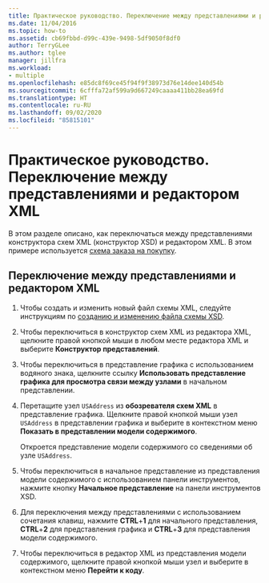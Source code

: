 ```yaml
---
title: Практическое руководство. Переключение между представлениями и редактором XML
ms.date: 11/04/2016
ms.topic: how-to
ms.assetid: cb69fbbd-d99c-439e-9498-5df9050f8df0
author: TerryGLee
ms.author: tglee
manager: jillfra
ms.workload:
- multiple
ms.openlocfilehash: e85dc8f69ce45f94f9f38973d76e14dee140d54b
ms.sourcegitcommit: 6cfffa72af599a9d667249caaaa411bb28ea69fd
ms.translationtype: HT
ms.contentlocale: ru-RU
ms.lasthandoff: 09/02/2020
ms.locfileid: "85815101"
---
```

# <a name="how-to-switch-between-views-and-the-xml-editor"></a>Практическое руководство. Переключение между представлениями и редактором XML

В этом разделе описано, как переключаться между представлениями конструктора схем XML (конструктор XSD) и редактором XML. В этом примере используется [схема заказа на покупку](../xml-tools/sample-xsd-file-simple-schema.md).

## <a name="to-switch-between-the-views-and-the-xml-editor"></a>Переключение между представлениями и редактором XML

1. Чтобы создать и изменить новый файл схемы XML, следуйте инструкциям по [ созданию и изменению файла схемы XSD](../xml-tools/how-to-create-and-edit-an-xsd-schema-file.md).

2. Чтобы переключиться в конструктор схем XML из редактора XML, щелкните правой кнопкой мыши в любом месте редактора XML и выберите **Конструктор представлений**.

3. Чтобы переключиться в представление графика с использованием водяного знака, щелкните ссылку **Использовать представление графика для просмотра связи между узлами** в начальном представлении.

4. Перетащите узел `USAddress` из **обозревателя схем XML** в представление графика. Щелкните правой кнопкой мыши узел `USAddress` в представлении графика и выберите в контекстном меню **Показать в представлении модели содержимого**.

     Откроется представление модели содержимого со сведениями об узле `USAddress`.

5. Чтобы переключиться в начальное представление из представления модели содержимого с использованием панели инструментов, нажмите кнопку **Начальное представление** на панели инструментов XSD.

6. Для переключения между представлениями с использованием сочетания клавиш, нажмите **CTRL**+**1** для начального представления, **CTRL**+**2** для представления графика и **CTRL**+**3** для представления модели содержимого.

7. Чтобы переключиться в редактор XML из представления модели содержимого, щелкните правой кнопкой мыши узел и выберите в контекстном меню **Перейти к коду**.

